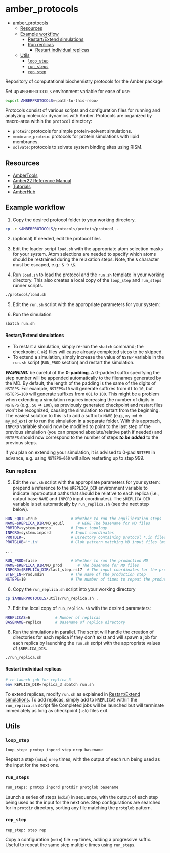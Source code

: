 # amber_protocols

<!--toc:start-->
- [amber_protocols](#amberprotocols)
  - [Resources](#resources)
  - [Example workflow](#example-workflow)
      - [Restart/Extend simulations](#restartextend-simulations)
    - [Run replicas](#run-replicas)
      - [Restart individual replicas](#restart-individual-replicas)
  - [Utils](#utils)
    - [`loop_step`](#loopstep)
    - [`run_steps`](#runsteps)
    - [`rep_step`](#repstep)
<!--toc:end-->

Repository of computational biochemistry protocols for the Amber package

Set up `AMBERPROTOCOLS` environment variable for ease of use

```bash
export AMBERPROTOCOLS=<path-to-this-repo>
```
Protocols consist of various scripts and configuration files for running and analyzing molecular dynamics with Amber.
Protocols are organized by macro-area within the `protocol` directory:

* `protein`: protocols for simple protein-solvent simulations.
* `membrane_protein`: protocols for protein simulations with lipid membranes.
* `solvate`: protocols to solvate system binding sites using RISM.

## Resources

- [AmberTools](http://ambermd.org/AmberTools.php)
- [Amber22 Reference Manual](http://ambermd.org/doc12/Amber22.pdf)
- [Tutorials](http://ambermd.org/tutorials/)
- [AmberHub](https://amberhub.chpc.utah.edu/)

## Example workflow

1. Copy the desired protocol folder to your working directory.

```bash
cp -r $AMBERPROTOCOLS/protocols/protein/protocol .
```

2. (optional) If needed, edit the protocol files

3. Edit the loader script `load.sh` with the appropriate atom selection masks for your system.
   Atom selections are needed to specify which atoms should be restrained during the relaxation steps.
   Note, the `&` character must be escaped, e.g.: `&` → `\&`.

4. Run `load.sh` to load the protocol and the `run.sh` template in your working directory.
   This also creates a local copy of the `loop_step` and `run_steps` runner scripts.

```bash
./protocol/load.sh
```

5. Edit the `run.sh` script with the appropriate parameters for your system:

6. Run the simulation

```bash
sbatch run.sh
```

#### Restart/Extend simulations

- To restart a simulation, simply re-run the `sbatch` command; the checkpoint (`.ok`) files will cause already completed steps to be skipped.
- To extend a simulation, simply increase the value of `NSTEP` variable in the `run.sh` script (`RUN_PROD` section) and restart the simulation.

**_WARNING:_** be careful of the **0-padding**.
A 0-padded suffix specifying the step number will be appended automatically to the filenames generated by the MD.
By default, the length of the padding is the same of the digits of `NSTEPS`.
For example, `NSTEPS=10` will generate suffixes from `01` to `10`,
but `NSTEPS=100` will generate suffixes from `001` to `100`.
This might be a problem when extending a simulation requires increasing the number of digits in `NSTEPS` (e.g., `50` ⇒ `100`),
as previously generated checkpoint and restart files won't be recognized,
causing the simulation to restart from the beginning.
The easiest solution to this is to add a suffix to `NAME` (e.g., `my_md` ⇒ `my_md_ext`)
or to run the simulation in a separate folder. With this approach, `INPCRD` variable should now be modified
to point to the last step of the previous simulation (you can prepend absolute/relative path if needed) and
`NSTEPS` should now correspond to the number of steps **_to be added_** to the previous steps.

If you plan on extending your simulation, it is advised to 0-pad `NSTEPS` in
advance, e.g. using `NSTEPS=050` will allow restarting up to step 999.

### Run replicas

5. Edit the `run.sh` script with the appropriate parameters for your system:
   prepend a reference to the `$REPLICA_DIR` environment variable
   to indicate input/output paths that should be relative to each replica
   (i.e., output base `NAME` and `INPCRD` input coordinates).
   The `$REPLICA_DIR` variable is set automatically by `run_replica.sh` (see the next step below).

```bash
RUN_EQUIL=true               # Whether to run the equilibration steps
NAME=$REPLICA_DIR/MD_equil      # HERE The basename for MD files
PRMTOP=system.prmtop         # Input topology
INPCRD=system.inpcrd         # Input coordinates
PROTDIR=.                    # Directory containing protocol *.in files
PROTGLOB='*.in'              # Glob pattern matching MD input files (mdin)

...

RUN_PROD=false               # Whether to run the production MD
NAME=$REPLICA_DIR/MD_prod       # The basename for MD files
INPCRD=$REPLICA_DIR/last_step.rst7  # The input coordinates for the production run (usually the rst7 from the last equilibration step)
STEP_IN=Prod.mdin            # The name of the production step
NSTEPS=10                    # The number of times to repeat the production step
```

6. Copy the `run_replica.sh` script into your working directory

```bash
cp $AMBERPROTOCOLS/utils/run_replica.sh .
```

7. Edit the local copy of `run_replica.sh` with the desired parameters:

```bash
NREPLICAS=6           # Number of replicas
BASENAME=replica      # Basename of replica directory
```

8. Run the simulations in parallel.
   The script will handle the creation of directories for each replica if they don't exist
   and will spawn a job for each replica by launching the `run.sh` script with the appropriate values of `$REPLICA_DIR`.

```bash
./run_replica.sh
```

#### Restart individual replicas

```bash
# re-launch job for replica_3
env REPLICA_DIR=replica_3 sbatch run.sh
```

To extend replicas, modify `run.sh` as explained in [Restart/Extend simulations](#restartextend-simulations).
To add replicas, simply add to `NREPLICAS` within the `run_replica.sh` script file
Completed jobs will be launched but will terminate immediately as long as checkpoint (`.ok`) files exit.

## Utils

### `loop_step`

`loop_step: prmtop inpcrd step nrep basename`

Repeat a step (`mdin`) `nrep` times,
with the output of each run being used as the input for the next one.

### `run_steps`

`run_steps: prmtop inpcrd protdir protglob basename`

Launch a series of steps (`mdin`) in sequence,
with the output of each step being used as the input for the next one.
Step configurations are searched for in `protdir` directory, sorting
any file matching the `protglob` pattern.

### `rep_step`

`rep_step: step rep`

Copy a configuration (`mdin`) file `rep` times, adding a progressive suffix.
Useful to repeat the same step multiple times using `run_steps`.
